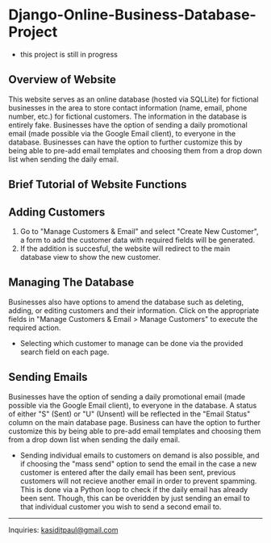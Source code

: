 # Django-Online-Business-Database-Project

* this project is still in progress 

Overview of Website 
-------------------------
This website serves as an online database (hosted via SQLLite) for fictional businesses in the area to store contact information (name, email, phone number, etc.) for fictional customers. The information in the database is entirely fake. Businesses have the option of sending a daily promotional email (made possible via the Google Email client), to everyone in the database. Businesses can have the option to further customize this by being able to pre-add email templates and choosing them from a drop down list when sending the daily email. 

Brief Tutorial of Website Functions
-------------------------

Adding Customers
------------------ 

1. Go to "Manage Customers & Email" and select "Create New Customer", a form to add the customer data with required fields will be generated.  
2. If the addition is succesful, the website will redirect to the main database view to show the new customer. 

Managing The Database
---------------
Businesses also have options to amend the database such as deleting, adding, or editing customers and their information. Click on the appropriate fields in "Manage Customers & Email > Manage Customers" to execute the required action.  

- Selecting which customer to manage can be done via the provided search field on each page. 

Sending Emails 
------------
Businesses have the option of sending a daily promotional email (made possible via the Google Email client), to everyone in the database. A status of either "S" (Sent) or "U" (Unsent) will be reflected in the "Email Status" column on the main database page. Business can have the option to further customize this by being able to pre-add email templates and choosing them from a drop down list when sending the daily email. 

- Sending individual emails to customers on demand is also possible, and if choosing the "mass send" option to send the email in the case a new customer is entered after the daily email has been sent, previous customers will not recieve another email in order to prevent spamming. This is done via a Python loop to check if the daily email has already been sent. Though, this can be overidden by just sending an email to that individual customer you wish to send a second email to. 

-------------

Inquiries: kasiditpaul@gmail.com

